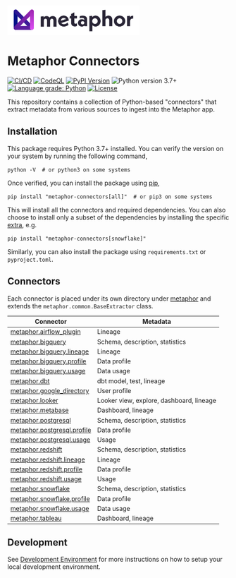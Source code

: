 <img src="./logo.png" width="300" />

# Metaphor Connectors

[![CI/CD](https://github.com/MetaphorData/connectors/actions/workflows/cicd.yml/badge.svg)](https://github.com/MetaphorData/connectors/actions/workflows/cicd.yml)
[![CodeQL](https://github.com/MetaphorData/connectors/workflows/CodeQL/badge.svg)](https://github.com/MetaphorData/connectors/actions/workflows/codeql-analysis.yml)
[![PyPI Version](https://img.shields.io/pypi/v/metaphor-connectors)](https://pypi.org/project/metaphor-connectors/)
![Python version 3.7+](https://img.shields.io/badge/python-3.7%2B-blue)
[![Language grade: Python](https://img.shields.io/lgtm/grade/python/g/MetaphorData/connectors.svg?logo=lgtm&logoWidth=18)](https://lgtm.com/projects/g/MetaphorData/connectors/context:python)
[![License](https://img.shields.io/github/license/MetaphorData/connectors)](https://github.com/MetaphorData/connectors/blob/master/LICENSE)

This repository contains a collection of Python-based "connectors" that extract metadata from various sources to ingest into the Metaphor app.

## Installation

This package requires Python 3.7+ installed. You can verify the version on your system by running the following command,

```shell
python -V  # or python3 on some systems
```

Once verified, you can install the package using [pip](https://docs.python.org/3/installing/index.html),

```shell
pip install "metaphor-connectors[all]"  # or pip3 on some systems
```

This will install all the connectors and required dependencies. You can also choose to install only a subset of the dependencies by installing the specific [extra](https://packaging.python.org/tutorials/installing-packages/#installing-setuptools-extras), e.g.

```shell
pip install "metaphor-connectors[snowflake]"
```

Similarly, you can also install the package using `requirements.txt` or `pyproject.toml`.

## Connectors

Each connector is placed under its own directory under [metaphor](./metaphor) and extends the `metaphor.common.BaseExtractor` class.

| Connector                                                             | Metadata                                 |
|-----------------------------------------------------------------------|------------------------------------------|  
| [metaphor.airflow_plugin](metaphor/airflow_plugin/README.md)       | Lineage                                  |
| [metaphor.bigquery](metaphor/bigquery/README.md)                      | Schema, description, statistics          |
| [metaphor.bigquery.lineage](metaphor/bigquery/lineage/README.md)      | Lineage                                  |
| [metaphor.bigquery.profile](metaphor/bigquery/profile/README.md)      | Data profile                             |
| [metaphor.bigquery.usage](metaphor/bigquery/usage/README.md)          | Data usage                               |
| [metaphor.dbt](metaphor/dbt/README.md)                                | dbt model, test, lineage                 |
| [metaphor.google_directory](metaphor/google_directory/README.md)      | User profile                             |
| [metaphor.looker](metaphor/looker/README.md)                          | Looker view, explore, dashboard, lineage |
| [metaphor.metabase](metaphor/metabase/README.md)                      | Dashboard, lineage                       |
| [metaphor.postgresql](metaphor/postgresql/README.md)                  | Schema, description, statistics          |
| [metaphor.postgresql.profile](metaphor/postgresql/profile/README.md)  | Data profile                             |
| [metaphor.postgresql.usage](metaphor/postgresql/usage/README.md)      | Usage                                    |
| [metaphor.redshift](metaphor/redshift/README.md)                      | Schema, description, statistics          |
| [metaphor.redshift.lineage](metaphor/redshift/lineage/README.md)      | Lineage                                  |
| [metaphor.redshift.profile](metaphor/redshift/profile/README.md)      | Data profile                             |
| [metaphor.redshift.usage](metaphor/redshift/usage/README.md)          | Usage                                    |
| [metaphor.snowflake](metaphor/snowflake/README.md)                    | Schema, description, statistics          |
| [metaphor.snowflake.profile](metaphor/snowflake/profile/README.md)    | Data profile                             |
| [metaphor.snowflake.usage](metaphor/snowflake/usage/README.md)        | Data usage                               |
| [metaphor.tableau](metaphor/tableau/README.md)                        | Dashboard, lineage                       |

## Development

See [Development Environment](docs/develop.md) for more instructions on how to setup your local development environment.
